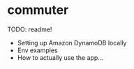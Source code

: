 # commuter


TODO: readme!

- Setting up Amazon DynamoDB locally
- Env examples
- How to actually use the app...
